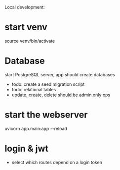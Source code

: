 Local development:

# start venv
source venv/bin/activate

# Database 
start PostgreSQL server, app should create databases
- todo: create a seed migration script
- todo: relational tables
- update, create, delete should be admin only ops

# start the webserver
uvicorn app.main:app --reload

# login & jwt
- select which routes depend on a login token